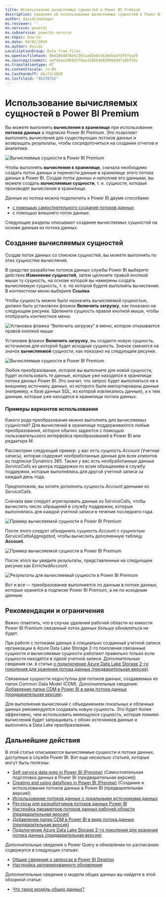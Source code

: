 ```yaml
---
title: Использование вычисляемых сущностей в Power BI Premium
description: Сведения об использовании вычисляемых сущностей в Power BI Premium
author: davidiseminger
ms.reviewer: ''
ms.service: powerbi
ms.subservice: powerbi-service
ms.topic: how-to
ms.date: 04/02/2019
ms.author: davidi
LocalizationGroup: Data from files
ms.openlocfilehash: 0b43864078e52381aa92e6e16366ba4fdf5fea29
ms.sourcegitcommit: eef4eee24695570ae3186b4d8d99660df16bf54c
ms.translationtype: HT
ms.contentlocale: ru-RU
ms.lasthandoff: 06/23/2020
ms.locfileid: "85239752"
---
```

# <a name="using-computed-entities-on-power-bi-premium"></a>Использование вычисляемых сущностей в Power BI Premium

Вы можете выполнять **вычисления в хранилище** при использовании **потоков данных** в подписке Power BI Premium. Это позволяет выполнять вычисления для существующих потоков данных и возвращать результаты, чтобы сосредоточиться на создании отчетов и аналитики. 

![Вычисляемые сущности в Power BI Premium](media/service-dataflows-computed-entities-premium/computed-entities-premium_00.png)

Чтобы выполнять **вычисления в хранилище**, сначала необходимо создать поток данных и перенести данные в хранилище этого потока данных в Power BI. Создав поток данных и наполнив его данными, вы можете создать **вычисляемые сущности**, т. е. сущности, которые производят вычисления в хранилище. 

Данные из потока можно подключить к Power BI двумя способами:

* [с помощью самостоятельного создания потоков данных](service-dataflows-create-use.md);
* с помощью внешнего поток данных.

Следующие разделы описывают создание вычисляемых сущностей на основе данным из потока данных.

## <a name="how-to-create-computed-entities"></a>Создание вычисляемых сущностей 

Создав поток данных со списком сущностей, вы можете выполнять по этих сущностям вычисления.

В средстве разработки потоков данных службы Power BI выберите действие **Изменение сущностей**, затем щелкните правой кнопкой мыши ту сущность, на основе которой вы намерены создать вычисляемую сущность, т. е. по которой будете выполнять вычисления. В контекстном меню выберите **Ссылка**.

Чтобы сущность можно было назначить вычисляемой сущностью, должен быть установлен флажок **Включить загрузку**, как показано на следующем рисунке. Щелкните сущность правой кнопкой мыши, чтобы отобразить контекстное меню.

![Установка флажка "Включить загрузку" в меню, которое открывается правой кнопкой мыши](media/service-dataflows-computed-entities-premium/computed-entities-premium_01.png)

Установив флажок **Включить загрузку**, вы создаете новую сущность, источником для которой будет исходная сущность. Значок сменится на значок **вычисляемой** сущности, как показано на следующем рисунке.

![Вычисляемые сущности в Power BI Premium](media/service-dataflows-computed-entities-premium/computed-entities-premium_00.png)

Любое преобразование, которое вы выполните для новой сущности, будет использовать те данные, которые уже находятся в хранилище потока данных Power BI. Это значит, что запрос будет выполняться не к внешнему источнику данных, из которого были импортированы данные (например, к базе данных SQL, из которой извлекались данные), а к тем данным, которые уже находятся в хранилище потока данных.

### <a name="example-use-cases"></a>Примеры вариантов использования
Какого рода преобразования можно выполнять для вычисляемых сущностей? Для вычислений в хранилище поддерживаются любые преобразования, которое обычно задаются с помощью пользовательского интерфейса преобразований в Power BI или редакторе M. 

Рассмотрим следующий пример: у вас есть сущность *Account* (Учетная запись), которая содержит необработанные данные для всех клиентов из подписки Dynamics 365. Также у вас есть необработанные данные *ServiceCalls* из центра поддержки по всем обращениям в службу поддержки, которые выполнялись для другой учетной записи за каждый день года.

Предположим, вы хотите дополнить сущность *Account* данными из *ServiceCalls*. 

Сначала вам следует агрегировать данные из ServiceCalls, чтобы вычислить число обращений в службу поддержки, которые выполнялись для каждой учетной записи в течение последнего года. 

![Пример вычисляемой сущности в Power BI Premium](media/service-dataflows-computed-entities-premium/computed-entities-premium_02.png)

После этого следует объединить сущность *Account* с сущностью *ServiceCallsAggregated*, чтобы вычислить дополненную таблицу **Account**.

![Пример вычисляемой сущности в Power BI Premium](media/service-dataflows-computed-entities-premium/computed-entities-premium_03.png)

После этого вы увидите результаты, представленные на следующем рисунке как *EnrichedAccount*.

![Результаты для вычисляемый сущности в Power BI Premium](media/service-dataflows-computed-entities-premium/computed-entities-premium_04.png)

Вот и все — преобразование выполняется по данным в потоке данных, которые хранятся в подписке Power BI Premium, а не по исходным данным.

## <a name="considerations-and-limitations"></a>Рекомендации и ограничения

Важно отметить, что в случае удаления рабочей области из емкости Power BI Premium связанный поток данных больше обновляться не будет. 

При работе с потоками данных в специально созданный учетной записи организации в Azure Data Lake Storage 2-го поколения связанные сущности и вычисляемые сущности работают правильно только если сущности находятся в одной учетной записи. Дополнительные сведения см. в статье [ о подключение Azure Data Lake Storage 2-го поколения для хранения потока данных (предварительная версия)](service-dataflows-connect-azure-data-lake-storage-gen2.md).

Связанные сущности недоступны для потоков данных, создаваемых из папок Common Data Model (CDM). Дополнительные сведения: [Добавление папки CDM в Power BI в виде потока данных (предварительная версия)](service-dataflows-add-cdm-folder.md).

Для выполнения вычислений с объединением локальных и облачных данных рекомендуется создавать новую сущность. Это будет более эффективно, чем использовать имеющуюся сущность, которая помимо вычислений будет запрашивать с обоих источников данные и выполнять в Data Lake преобразования.

## <a name="next-steps"></a>Дальнейшие действия

В этой статье описываются вычисляемые сущности и потоки данных, доступные в службе Power BI. Вот еще несколько статьей, которые могут быть полезны:

* [Self-service data prep in Power BI (Preview)](service-dataflows-overview.md) (Самостоятельная подготовка данных в Power BI (предварительная версия))
* [Creating and using dataflows in Power BI (Preview)](service-dataflows-create-use.md) (Создание и использование потоков данных в Power BI (предварительная версия))
* [Использование потоков данных с локальными источниками данных](service-dataflows-on-premises-gateways.md)
* [Ресурсы для разработчиков потоков данных Power BI](service-dataflows-developer-resources.md)
* [Настройка параметров потоков данных рабочей области (предварительная версия)](service-dataflows-configure-workspace-storage-settings.md)
* [Добавление папки CDM в Power BI в виде потока данных (предварительная версия)](service-dataflows-add-cdm-folder.md)
* [Подключение Azure Data Lake Storage 2-го поколения для хранения потока данных (предварительная версия)](service-dataflows-connect-azure-data-lake-storage-gen2.md)

Дополнительные сведения о Power Query и обновлении по расписанию содержатся в следующих статьях:
* [Общие сведения о запросах в Power BI Desktop](desktop-query-overview.md)
* [Настройка запланированного обновления](../connect-data/refresh-scheduled-refresh.md)

Дополнительные сведения о модели общих данных вы найдете в этой обзорной статье:
* [Что такое модель общих данных?](https://docs.microsoft.com/powerapps/common-data-model/overview)
